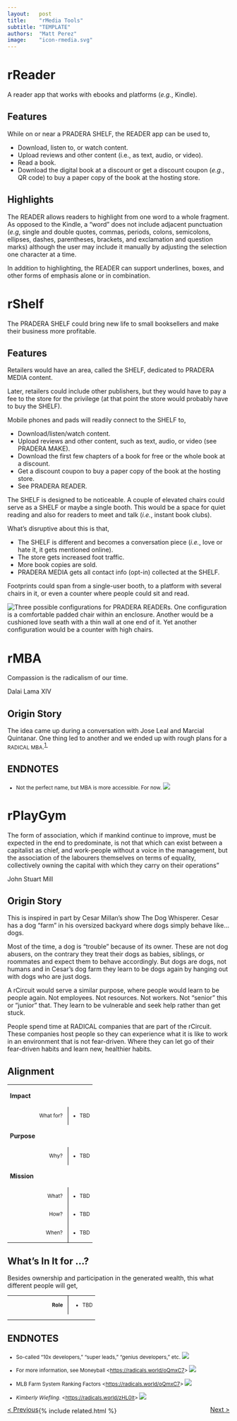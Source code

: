 ```yaml
---
layout:   post
title:    "rMedia Tools"
subtitle: "TEMPLATE"
authors:  "Matt Perez"
image:    "icon-rmedia.svg"
---
```


<div style="display: none;">
 <p>rMedia Tools.</p>
</div>

<h1>rReader</h1>
 <p>A reader app that works with ebooks and platforms (<em>e.g.</em>, Kindle).</p>
 <h2>Features</h2>
  <p>While on or near a PRADERA SHELF, the READER app can be used to,</p>
   <ul>
    <li>Download, listen to, or watch content.</li>
    <li>Upload reviews and other content (i.e., as text, audio, or video).</li>
    <li>Read a book.</li>
    <li>Download the digital book at a discount or get a discount coupon (<em>e.g.</em>, QR code) to buy a paper copy of the book at the hosting store.</li>
   </ul>
 <h2>Highlights</h2>
  <p>The READER allows readers to highlight from one word to a whole fragment. As opposed to the Kindle, a &ldquo;word&rdquo; does not include adjacent punctuation (<em>e.g</em>, single and double quotes, commas, periods, colons, semicolons, ellipses, dashes, parentheses, brackets, and exclamation and question marks) although the user may include it manually by adjusting the selection one character at a time.</p>
  <p>In addition to highlighting, the READER can support underlines, boxes, and other forms of emphasis alone or in combination.</p>

<h1>rShelf</h1>
 <p>The PRADERA SHELF could bring new life to small booksellers and make their business more profitable.</p>
 <h2>Features</h2>
  <p>Retailers would have an area, called the SHELF, dedicated to PRADERA MEDIA content.</p>
  <p>Later, retailers could include other publishers, but they would have to pay a fee to the store for the privilege (at that point the store would probably have to buy the SHELF).</p>
  <p>Mobile phones and pads will readily connect to the SHELF to,</p>
   <ul>
    <li>Download/listen/watch content.</li>
    <li>Upload reviews and other content, such as text, audio, or video (see PRADERA MAKE).</li>
    <li>Download the first few chapters of a book for free or the whole book at a discount.</li>
    <li>Get a discount coupon to buy a paper copy of the book at the hosting store.</li>
    <li>See PRADERA READER.</li>
   </ul>
  <p>The SHELF is designed to be noticeable. A couple of elevated chairs could serve as a SHELF or maybe a single booth. This would be a space for quiet reading and also for readers to meet and talk (<em>i.e.</em>, instant book clubs).</p>
  <p>What’s disruptive about this is that,</p>
   <ul>
    <li>The SHELF is different and becomes a conversation piece (<em>i.e.</em>, love or hate it, it gets mentioned online).</li>
    <li>The store gets increased foot traffic.</li>
    <li>More book copies are sold.</li>
    <li>PRADERA MEDIA gets all contact info (opt-in) collected at the SHELF.</li>
   </ul>
  <p>Footprints could span from a single-user booth, to a platform with several chairs in it, or even a counter where people could sit and read.</p>
  <div>
   <img
    src="/assets/img/pradera-reader.svg"
    alt="Three possible configurations for PRADERA READERs. One configuration is a comfortable padded chair within an enclosure. Another would be a cushioned love seath with a thin wall at one end of it. Yet another configuration would be a counter with high chairs."
    title="PRADERA Reader configurations."
   >
  </p>

<h1>rMBA</h1>
 <div class="_citation">
  <p>Compassion is the radicalism of our time.</p>
  <p id=_signature">Dalai Lama XIV</p>
 </div>
 <h2>Origin Story</h2>
  <p>The idea came up during a conversation with Jose Leal and Marcial Quintanar. One thing led to another and we ended up with rough plans for a <span style="font-size:smaller; ">RADICAL MBA</span>.<sup id="bm01"><a href="#en01">1&nbsp;</a></sup></p>
 <h2 class="_section">ENDNOTES</h2>
  <ul style="font-size:smaller; ">
   <li id="en01">
    <p class="_list-item">
     Not the perfect name, but MBA is more accessible. For now.
     <a class="_uparrow" href="#bm01"><img src="/assets/img/arrow-up-icon.png"></a>
    </p>
   </li>
  </ul>

<h1>rPlayGym</h1>
 <div class="_citation">
  <p>The form of association, which if mankind continue to improve, must be expected in the end to predominate, is not that which can exist between a capitalist as chief, and work-people without a voice in the management, but the association of the labourers themselves on terms of equality, collectively owning the capital with which they carry on their operations&rdquo;</p>
  <p id='_signature'>John Stuart Mill</p>
 </div>
 <h2>Origin Story</h2>
  <p>This is inspired in part by Cesar Millan’s show The Dog Whisperer. Cesar has a dog “farm” in his oversized backyard where dogs simply behave like&hellip; dogs.</p>
  <p>Most of the time, a dog is “trouble” because of its owner.  These are not dog abusers, on the contrary they treat their dogs as babies, siblings, or roommates and expect them to behave accordingly. But dogs are dogs, not humans and in Cesar’s dog farm they learn to be dogs again by hanging out with dogs who are just dogs.</p>
  <p>A rCircuit would serve a similar purpose, where people would learn to be people again. Not employees. Not resources. Not workers.  Not “senior” this or “junior” that. They learn to be vulnerable and seek help rather than get stuck.</p>
  <p>People spend time at RADICAL companies that are part of the rCircuit. These companies host people so they can experience what it is like to work in an environment that is not fear-driven. Where they can let go of their fear-driven habits and learn new, healthier habits.</p>
 <h2>Alignment</h2>
  <table style="font-size:smaller; margin-bottom:10px; ">
  <tr style="vertical-align:text-top; ">
   <td style="padding-right:1em; width:1.25in; ">
    <p style="text-align:middle; font-weight:bold; font-size:larger; ">Impact</p>
   </td>
   <td style="font-size:7px; ">&nbsp;</td>
  </tr>
  <tr style="vertical-align:text-top; ">
   <td style="border-right:1px solid black; text-align:right; padding-right:1em; ">What for?</td>
   <td>
    <ul>
     <li>TBD</li>
    </ul>
   </td>
  </tr>
  <tr style="vertical-align:text-top; ">
   <td style="padding-right:1em; ">
    <p style="text-align:middle; font-weight:bold; font-size:larger; ">Purpose</p>
   </td>
   <td style="font-size:7px; ">&nbsp;</td>
  </tr>
  <tr style="vertical-align:text-top; ">
   <td style="border-right:1px solid black; text-align:right; padding-right:1em; ">Why?</td>
   <td>
    <ul>
     <li>TBD</li>
    </ul>
   </td>
  </tr>
  <tr>
   <td style="padding-right:1em; ">
    <p style="text-align:middle; font-weight:bold; font-size:larger; ">Mission</p>
   </td>
   <td style="font-size:7px; ">&nbsp;</td>
  </tr>
  <tr style="vertical-align:text-top; padding-right:1em; ">
   <td style="border-right:1px solid black; text-align:right; padding-right:1em; ">What?</td>
   <td>
    <ul>
     <li>TBD</li>
    </ul>
   </td>
  </tr>
  <tr style="vertical-align:text-top; padding-right:1em; ">
   <td style="border-right:1px solid black; text-align:right; padding-right:1em; ">How?</td>
    <td>
     <ul>
      <li>TBD</li>
     </ul>
    </td>
   </tr>
   <tr style="vertical-align:text-top; padding-right:1ex; ">
    <td style="border-right:1px solid black; text-align:right; padding-right:1em; ">When?</td>
    <td>
     <ul>
      <li>TBD</li>
     </ul>
    </td>
   </tr>
  </table>
  <h2>What&rsquo;s In It for &hellip;?</h2>
 <p>Besides ownership and participation in the generated wealth, this what different people will get,</p>
 <table style="font-size:smaller; margin-bottom:10px; ">
  <tr style="vertical-align:text-top; ">
   <td style="border-right:1px solid black; padding-right:1em; width:1.25in; ">
    <p style="text-align:right; font-weight:bold; ">Role</p>
   </td>
   <td style="padding-left:1em; ">
    <ul>
     <li>TBD</li>
    </ul>
   </td>
  </tr>
  <tr>
   <td style="font-size:7px; ">&nbsp;</td>
  </tr>
</table>
<h2 class="_section">ENDNOTES</h2>
 <ul style="font-size:smaller; ">
  <li id="en01">
   <p class="_list-item">
    So-called “10x developers,” “super leads,” “genius developers,” etc.
    <a class="_uparrow" href="#bm01"><img src="/assets/img/arrow-up-icon.png"></a>
   </p>
  </li>
  <li id="en02">
   <p class="_list-item">
    For more information, see
    Moneyball
    &lt;<a href='https://radicals.world/oQmxC7'>https://radicals.world/oQmxC7</a>&gt;
    <a class="_uparrow" href="#bm02"><img src="/assets/img/arrow-up-icon.png"></a>
   </p>
  </li>
  <li id="en03">
   <p class="_list-item">
    MLB Farm System Ranking Factors 
    &lt;<a href='https://radicals.world/oQmxC7'>https://radicals.world/oQmxC7</a>&gt;
    <a class="_uparrow" href="#bm03"><img src="/assets/img/arrow-up-icon.png"></a>
   </p>
  </li>
  <li id="en04">
   <p class="_list-item">
    <em>Kimberly Wiefling</em>.
    &lt;<a href='https://radicals.world/zHL0lt'>https://radicals.world/zHL0lt</a>&gt;
    <a class="_uparrow" href="#bm04"><img src="/assets/img/arrow-up-icon.png"></a>
   </p>
  </li>
 </ul>

<div class="_next">
 <span style="float:left; " ><a href="https://radicalcompanies.com/">&lt; Previous</a></span>
 <span style="float:right; "><a href="https://radicalcompanies.com/">    Next &gt;</a></span>
</div>

{% include related.html %}
